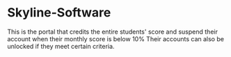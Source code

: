 # Skyline-Software
This is the portal that credits the entire students' score and suspend their account when their monthly score is below 10%
Their accounts can also be unlocked if they meet certain criteria.
